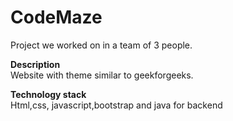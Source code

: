 # CodeMaze
Project we worked on in a team of 3 people. 

<b>Description</b><br/>
Website with theme similar to geekforgeeks.

<b>Technology stack</b><br/>
Html,css, javascript,bootstrap and java for backend
